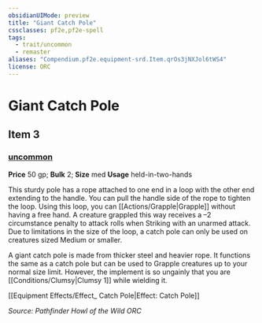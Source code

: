 ```yaml
---
obsidianUIMode: preview
title: "Giant Catch Pole"
cssclasses: pf2e,pf2e-spell
tags:
  - trait/uncommon
  - remaster
aliases: "Compendium.pf2e.equipment-srd.Item.qrOs3jNXJol6tWS4"
license: ORC
---
```

# Giant Catch Pole
## Item 3
### [uncommon](uncommon.md "Uncommon Rarity Trait")


**Price** 50 gp; 
**Bulk** 2; **Size** med
**Usage** held-in-two-hands

This sturdy pole has a rope attached to one end in a loop with the other end extending to the handle. You can pull the handle side of the rope to tighten the loop. Using this loop, you can [[Actions/Grapple|Grapple]] without having a free hand. A creature grappled this way receives a –2 circumstance penalty to attack rolls when Striking with an unarmed attack. Due to limitations in the size of the loop, a catch pole can only be used on creatures sized Medium or smaller.

A giant catch pole is made from thicker steel and heavier rope. It functions the same as a catch pole but can be used to Grapple creatures up to your normal size limit. However, the implement is so ungainly that you are [[Conditions/Clumsy|Clumsy 1]] while wielding it.

[[Equipment Effects/Effect_ Catch Pole|Effect: Catch Pole]]

*Source: Pathfinder Howl of the Wild*
*ORC*